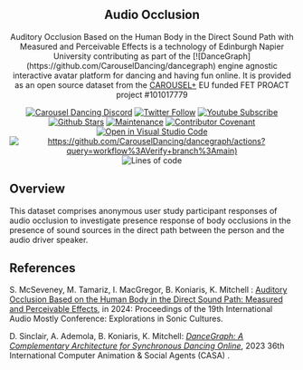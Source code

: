<h2 align="center">Audio Occlusion</h2>
<p align="center">Auditory Occlusion Based on the Human Body in the Direct Sound Path with Measured and Perceivable Effects is a technology of Edinburgh Napier University contributing as part of the [![DanceGraph](https://github.com/CarouselDancing/dancegraph) engine agnostic interactive avatar platform for dancing and having fun online. It is provided as an open source dataset from the <a href="https://carouseldancing.org">CAROUSEL+</a> EU funded FET PROACT project #101017779</p>
<div align="center">

[![Carousel Dancing Discord](https://dcbadge.vercel.app/api/server/eMcjUHN8rQ?style=flat)](https://discord.gg/eMcjUHN8rQ)
[![Twitter Follow](https://img.shields.io/twitter/follow/CarouselDancing.svg?style=social&label=Follow)](https://twitter.com/CarouselDancing)
[![Youtube Subscribe](https://img.shields.io/youtube/channel/subscribers/UCz2rCoDtFlJ4K1yOExu0AWQ?style=social)](https://www.youtube.com/channel/UCz2rCoDtFlJ4K1yOExu0AWQ?sub_confirmation=1)
[![Github Stars](https://img.shields.io/github/stars/CarouselDancing/AudioOcclusion?style=social)](https://github.com/CarouselDancing/AudioOcclusion/stargazers)
[![Maintenance](https://img.shields.io/badge/Maintained%3F-yes-brightgreen.svg)](https://github.com/CarouselDancing/dancegraph/graphs/commit-activity)
[![Contributor Covenant](https://img.shields.io/badge/Contributor%20Covenant-v2.0%20adopted-ff69b4.svg)](CODE_OF_CONDUCT.md)
[![Open in Visual Studio Code](https://img.shields.io/badge/-Open%20in%20VSCode-007acc?logo=Visual+Studio+Code&logoColor=FFFFFF)](https://vscode.dev/github/CarouselDancing/dancegraph)
[![https://github.com/CarouselDancing/dancegraph/actions?query=workflow%3AVerify+branch%3Amain)](https://img.shields.io/github/actions/workflow/status/CarouselDancing/dancegraph/verify.yml?branch=main&logo=github&label=tests)]()
![Lines of code](https://tokei.rs/b1/github/CarouselDancing/dancegraph)
<!--[![Github Downloads (total)](https://img.shields.io/github/downloads/CarouselDancing/dancegraph/total.svg)](https://github.com/CarouselDancing/dancegraph/releases)-->
</div>

## Overview

This dataset comprises anonymous user study participant responses of audio occlusion to investigate presence response of body occlusions in the presence of sound sources in the direct path between the person and the audio driver speaker. 


## References

S. McSeveney, M. Tamariz, I. MacGregor, B. Koniaris, K. Mitchell : [Auditory Occlusion Based on the Human Body in the Direct Sound Path: Measured and Perceivable Effects]([https://napier-repository.worktribe.com/output/3492930/dancemark-an-open-telemetry-framework-for-latency-sensitive-real-time-networked-immersive-experiences](https://dl.acm.org/doi/proceedings/10.1145/3678299)), in 2024: Proceedings of the 19th International Audio Mostly Conference: Explorations in Sonic Cultures.

D. Sinclair, A. Ademola, B. Koniaris, K. Mitchell: _[DanceGraph: A Complementary Architecture for Synchronous Dancing Online](https://farpeek.com/DanceGraph.pdf)_, 2023 36th International Computer Animation & Social Agents (CASA) . 
